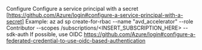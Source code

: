 Configure Configure a service principal with a secret [https://github.com/Azure/login#configure-a-service-principal-with-a-secret]
Example: az ad sp create-for-rbac --name "avd_accelerator" --role Contributor --scopes /subscriptions/<INSERT_SUBSCRIPTION_HERE> --sdk-auth
If possible, use OIDC https://github.com/Azure/login#configure-a-federated-credential-to-use-oidc-based-authentication
